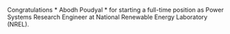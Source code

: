 Congratulations * Abodh Poudyal * for starting a full-time position as Power Systems Research Engineer at National Renewable Energy Laboratory (NREL).
